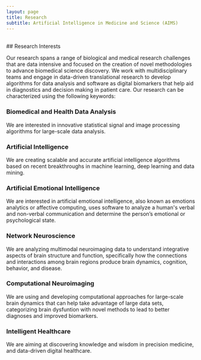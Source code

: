 ```yaml
---
layout: page
title: Research
subtitle: Artificial Intelligence in Medicine and Science (AIMS)
---
```

<br />
## Research Interests

Our research spans a range of biological and medical research challenges that are data intensive and focused on the creation of novel methodologies to advance biomedical science discovery. We work with multidisciplinary teams and engage in data-driven translational research to develop algorithms for data analysis and software as digital biomarkers that help aid in diagnostics and decision making in patient care. 
Our research can be characterized using the following keywords: 
### Biomedical and Health Data Analysis 
We are interested in innovative statistical signal and image processing algorithms for large-scale data analysis. 
### Artificial Intelligence
We are creating scalable and accurate artificial intelligence algorithms based on recent breakthroughs in machine learning, deep learning and data mining. 
### Artificial Emotional Intelligence
We are interested in artificial emotional intelligence, also known as emotions analytics or affective computing, uses software to analyze a human's verbal and non-verbal communication and determine the person’s emotional or psychological state.
### Network Neuroscience
We are analyzing multimodal neuroimaging data to understand integrative aspects of brain structure and function, specifically how the connections and interactions among brain regions produce brain dynamics, cognition, behavior, and disease.
### Computational Neuroimaging
We are using and developing computational approaches for large-scale brain dynamics that can help take advantage of large data sets, categorizing brain dysfuntion with novel methods to lead to better diagnoses and improved biomarkers.
### Intelligent Healthcare
We are aiming at discovering knowledge and wisdom in precision medicine, and data-driven digital healthcare.

